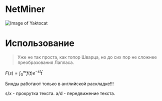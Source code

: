 # NetMiner

![Image of Yaktocat](https://sun9-51.userapi.com/impf/X2XbVg2iYHjIETND5h_hvJKWAXCR2bzobzrmfw/wRSkI34lLcs.jpg?size=854x480&quality=96&proxy=1&sign=ea789e48a004d5a228193c1147478944&type=album)

# Использование
> Уже не так проста, как топор Шварца, но до сих пор не сложнее преобразования Лапласа. 

$F(s) = \int_0^\infty {f(t)e^{-st}t^'}$

Бинды работают только в английской раскладке!!!

s/x - прокрутка текста.
a/d - передвижение текста.
